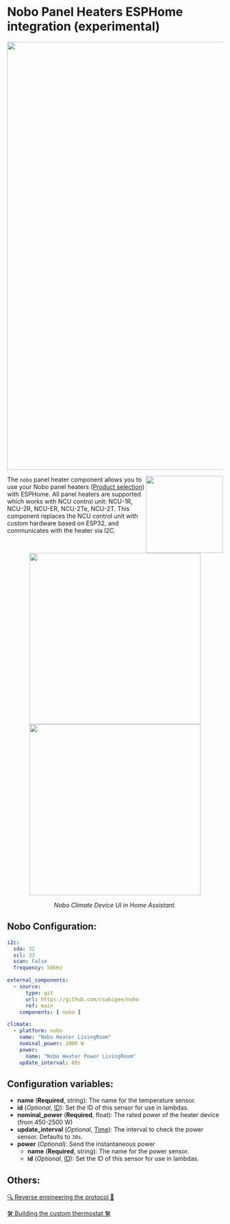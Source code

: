 Nobo Panel Heaters ESPHome integration (experimental)
=================================
<p align="center">
  <img width="1000" src="https://en.nobo.no/sites/default/files/styles/background_image_full_width/public/panel_heaters_4.jpg">
</p>

<img align="right" width="180" src="https://nobo.hu/files/manager/files/ECU%202Te.png">

The ``nobo`` panel heater component allows you to use your Nobo panel heaters ([Product selection](https://en.nobo.no/products/panel-heaters)) with ESPHome.
All panel heaters are supported which works with NCU control unit: NCU-1R, NCU-2R, NCU-ER, NCU-2Te, NCU-2T.
This component replaces the NCU control unit with custom hardware based on ESP32, and communicates with the heater via I2C.

<p align="center">
  <img width="400" src="https://github.com/csabigee/nobo/assets/96885207/bae032d4-3c0c-49d0-899d-9c90e8a9ba0c">
  <img width="400" src="https://github.com/csabigee/nobo/assets/96885207/b252c0ee-e4ac-4975-acbd-730e30660cf6">

</p>
<p align="center">
  <em>Nobo Climate Device UI in Home Assistant.</em>
</p>

Nobo Configuration:
------------------------
```yaml
i2c:
  sda: 32
  scl: 33
  scan: False
  frequency: 50kHz

external_components:
  - source:
      type: git
      url: https://github.com/csabigee/nobo
      ref: main
    components: [ nobo ]

climate:
  - platform: nobo
    name: "Nobo Heater LivingRoom"
    nominal_power: 2000 W
    power:
      name: "Nobo Heater Power LivingRoom"
    update_interval: 60s
```

Configuration variables:
------------------------

- **name** (**Required**, string): The name for the temperature sensor.
- **id** (*Optional*, [ID](https://esphome.io/guides/configuration-types#config-id)): Set the ID of this sensor for use in lambdas.
- **nominal_power** (**Required**, float): The rated power of the heater device (from 450-2500 W)
- **update_interval** (*Optional*, [Time](https://esphome.io/guides/configuration-types#config-time)): The interval to check the power sensor. Defaults to ``30s``.
- **power** (*Optional*): Send the instantaneous power
  - **name** (**Required**, string): The name for the power sensor.
  - **id** (*Optional*,  [ID](https://esphome.io/guides/configuration-types#config-id)): Set the ID of this sensor for use in lambdas.

Others:
------------------------
 
[:mag: Reverse engineering the protocol :mag_right:](../../wiki/Home)

[:hammer_and_wrench: Building the custom thermostat :hammer_and_wrench:](../../wiki/Building-the-custom-thermostat)

